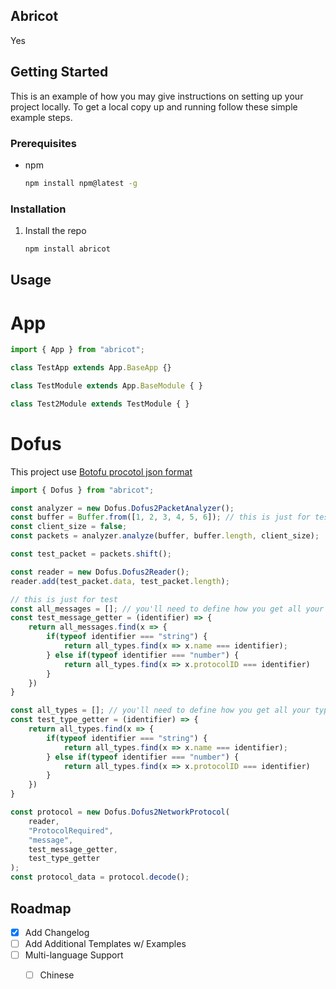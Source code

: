 ## Abricot

Yes

## Getting Started

This is an example of how you may give instructions on setting up your project locally.
To get a local copy up and running follow these simple example steps.

### Prerequisites

* npm
  ```sh
  npm install npm@latest -g
  ```

### Installation

1. Install the repo
   ```sh
   npm install abricot
   ```

## Usage

# App

```javascript
import { App } from "abricot";

class TestApp extends App.BaseApp {}

class TestModule extends App.BaseModule { }

class Test2Module extends TestModule { }
```

# Dofus

This project use [Botofu procotol json format](https://gitlab.com/botofu/botofu/-/tree/dev/src/botofu/protocol/parser)


```javascript
import { Dofus } from "abricot";

const analyzer = new Dofus.Dofus2PacketAnalyzer();
const buffer = Buffer.from([1, 2, 3, 4, 5, 6]); // this is just for test
const client_size = false;
const packets = analyzer.analyze(buffer, buffer.length, client_size);

const test_packet = packets.shift();

const reader = new Dofus.Dofus2Reader();
reader.add(test_packet.data, test_packet.length);

// this is just for test
const all_messages = []; // you'll need to define how you get all your messages
const test_message_getter = (identifier) => {
    return all_messages.find(x => {
        if(typeof identifier === "string") {
            return all_types.find(x => x.name === identifier);
        } else if(typeof identifier === "number") {
            return all_types.find(x => x.protocolID === identifier)
        }
    })
}

const all_types = []; // you'll need to define how you get all your types
const test_type_getter = (identifier) => {
    return all_types.find(x => {
        if(typeof identifier === "string") {
            return all_types.find(x => x.name === identifier);
        } else if(typeof identifier === "number") {
            return all_types.find(x => x.protocolID === identifier)
        }
    })
}

const protocol = new Dofus.Dofus2NetworkProtocol(
    reader, 
    "ProtocolRequired", 
    "message", 
    test_message_getter, 
    test_type_getter
);
const protocol_data = protocol.decode();
```

## Roadmap

- [x] Add Changelog
- [ ] Add Additional Templates w/ Examples
- [ ] Multi-language Support
    - [ ] Chinese

